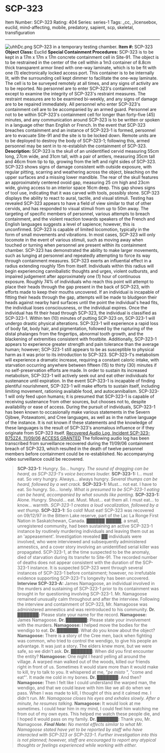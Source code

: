 # SCP-323
Item Number: SCP-323
Rating: 404
Series: series-1
Tags: _cc, _licensebox, euclid, mind-affecting, mobile, predatory, sapient, scp, skeletal, transfiguration

---

![uhhDc.png](https://scp-wiki.wdfiles.com/local--files/scp-323/uhhDc.png)
SCP-323 in a temporary testing chamber.
**Item #:** SCP-323
**Object Class:** Euclid
**Special Containment Procedures:** SCP-323 is to be kept in a 17m x 17m x 17m concrete containment cell in Site-91. The object is to be restrained in the center of the cell within a 1m3 container of 8.8cm thick transparent armor lined with one-way laminate, which is to be fit with one (1) electronically locked access port. This container is to be internally lit, with the surrounding cell kept dimmer to facilitate the one-way laminate. The cell is to be surveyed remotely at all times, and any signs of activity are to be reported.
No personnel are to enter SCP-323's containment cell except to examine the integrity of SCP-323's restraint measures. The restraint measures are to be examined bi-weekly, and any signs of damage are to be repaired immediately. All personnel who enter SCP-323's containment cell are to be accompanied by an armed guard. Personnel are not to be within SCP-323's containment cell for longer than forty-five (45) minutes, and any communication around SCP-323 is to be written or spoken in a language other than English or French.
In the event that SCP-323 breaches containment and an instance of SCP-323-1 is formed, personnel are to evacuate Site-91 and the site is to be locked down. Remote units are to be deployed to destroy the body of SCP-323-1; following this, armed personnel may be sent in to re-establish the containment of SCP-323.
**Description:** SCP-323 is the skull of an unidentified cervid measuring 55cm long, 27cm wide, and 31cm tall, with a pair of antlers, measuring 35cm tall and 46cm from tip to tip, growing from the left and right sides of SCP-323. SCP-323 shows signs of damage consistent with outside exposure, with regular pitting, scarring and weathering across the object, bleaching on the upper surfaces and a missing lower mandible. The rear of the skull features an approximately centered ovoid gap, measuring 25 cm high and 23cm wide, giving access to an interior space 16cm deep. This gap shows signs of tool use, indicating that it was carved with tools, possibly stone.
SCP-323 displays the ability to react to aural, tactile, and visual stimuli. Testing has revealed SCP-323 appears to have a field of view similar to that of other cervids, and has responded to visual stimuli from up to 50m away. The targeting of specific members of personnel, various attempts to breach containment, and the violent reaction towards speakers of the French and English languages suggests a level of sapience; however, this is unconfirmed.
SCP-323 is capable of limited locomotion, typically in the form of small movements and vibrations. In most cases, SCP-323 will only locomote in the event of various stimuli, such as moving away when touched or turning when personnel are present within its containment chamber. SCP-323 has demonstrated the ability to make larger movements, such as lunging at personnel and repeatedly attempting to force its way through containment measures.
SCP-323 exerts an influential effect in a radius extending roughly 15m from itself. Individuals within this radius will begin experiencing cannibalistic thoughts and urges, violent outbursts, and impaired judgement after approximately one (1) hour of continuous exposure. Roughly 74% of individuals who reach this point will attempt to place their heads through the gap present in the back of SCP-323, with efforts made to keep their mouths uncovered. If an individual is incapable of fitting their heads through the gap, attempts will be made to bludgeon their heads against nearby hard surfaces until the point the individual's head fits, the individual loses consciousness, or the individual expires. Once the individual has fit their head through SCP-323, the individual is classified as SCP-323-1.
Within ten (10) minutes of putting SCP-323 on, SCP-323-1 will undergo drastic physical alterations. SCP-323-1 will experience a rapid loss of body fat, body hair, and pigmentation, followed by the rupturing of the distal phalanges from the fingertips, abnormal tooth growth, and the blackening of extremities consistent with frostbite. Additionally, SCP-323-1 appears to experience greater strength and pain tolerance than the average human; however; SCP-323-1 still appears to be as susceptible to physical harm as it was prior to its introduction to SCP-323.
SCP-323-1's metabolism will experience a dramatic increase, requiring a constant caloric intake, with starvation occurring anywhere between fifteen (15) to thirty (30) minutes if no self-preservation efforts are made. In order to sustain its increased metabolism, SCP-323-1 will actively seek out and eat other individuals for sustenance until expiration. In the event SCP-323-1 is incapable of finding plentiful nourishment, SCP-323-1 will make efforts to sustain itself, including limiting movement, rationing available food, and autocannibalism. SCP-323-1 will only feed upon humans; it is presumed that SCP-323-1 is capable of receiving sustenance from other sources, but chooses not to, despite availability or ease of access. During the pursuit of individuals, SCP-323-1 has been known to occasionally make various statements in the Severn Ojibwe, Potawatomi, and Cree languages, as well as in the native language of the instance. It is not known if these statements and the knowledge of these languages is the result of SCP-323's anomalous influence or if they originate from SCP-323 itself.
[Recovered Audio Log, Incident SCP-323-B752Z4, 11/09/06](javascript:;)
[ACCESS GRANTED](javascript:;)
The following audio log has been transcribed from surveillance recovered during the 11/09/06 containment breach of SCP-323, which resulted in the death of twelve personnel members before containment could be re-established. No accompanying video surveillance could be recovered.
> **SCP-323-1:** Hungry. So… hungry.
> _The sound of dragging can be heard, as SCP-323-1's voice becomes louder._
> **SCP-323-1:** I… must eat. So very hungry. Always… always hungry.
> _Several thumps can be heard, followed by a wet crack._
> **SCP-323-1:** Must… not eat. I have to eat. So hungry. So… lonely.
> _What is presumed to be SCP-323-1 eating can be heard, accompanied by what sounds like panting._
> **SCP-323-1:** Alone. Hungry. Should… eat. Must. Must… eat them all. I must eat… to know… warmth.
> _SCP-323-1 creates a loud vocalization, followed by a wet thump._
> **SCP-323-1:** So cold! Must eat!
SCP-323 was recovered on 09/12/97 in the Bittern Lake reserve, part of the Lac La Ronge First Nation in Saskatchewan, Canada. ██████ █████, a small, unregistered community, had been sustaining an active SCP-323-1 instance by routinely murdering individuals and leaving them out as an 'appeasement'. Investigation revealed ██ individuals were involved, who were interviewed and subsequently administered amnestics, and a cover story involving an unidentified serial killer was propagated. SCP-323-1, at the time suspected to be the anomaly, died of starvation during its transfer to Site-91.
The recorded number of deaths does not appear consistent with the duration of the SCP-323-1 instance. It is suspected SCP-323 went through several instances of SCP-323-1 before containment; however, no irrefutable evidence supporting SCP-323-1's longevity has been uncovered.
**Interview SCP-323-A:** James Namagoose, an individual involved in the murders and sustaining of SCP-323-1 prior to its containment was brought in for questioning involving SCP-323-1. Mr. Namagoose remained unusually calm throughout and after the interview.
Following the interview and containment of SCP-323, Mr. Namagoose was administered amnestics and was reintroduced to his community.
> **Dr. ███████:** Please state your name for the record.
> **Namagoose:** James Namagoose.
> **Dr. ███████:** Please state your involvement with the murders.
> **Namagoose:** I helped move the bodies for the wendigo to eat.
> **Dr. ███████:** What do you know about the object?
> **Namagoose:** There is a story of the Cree men, back when fighting was common, who tried to control the wendigo, to give his people an advantage. It was just a story. The elders knew more, but we were safe, so we didn't ask.
> **Dr. ███████:** When did you first encounter the entity?
> **Namagoose:** One night I heard yelling all around the village. A warped man walked out of the woods, killed our friends right in front of us. Sometimes it would stare more than it would make to kill, try to talk to you. It whispered at me, "_pe misto_ ", "come and eat"'. It made me cold in my bones.
> **Dr. ███████:** And then?
> **Namagoose:** Then I felt like I could understand the warped man, the wendigo, and that we could leave with him like we all do when we pass. When I was made to kill, I thought of this and it calmed me. I didn't run.
> _Mr. Namagoose closes his eyes and exhales slowly. After a minute, he resumes talking._
> **Namagoose:** It would look at me sometimes. I could hear him in my mind, I could feel him watching me from out of my own eyes. This helped me watch these people die, and I hoped it would pass on my family.
> **Dr. ███████:** Thank you, Mr. Namagoose.
_**Final Note:** No mental effects similar to what Mr. Namagoose stated have yet to be reported by staff who have interacted with SCP-323 or SCP-323-1. Further investigation into this is not planned; however, staff are encouraged to report any atypical thoughts or feelings experienced while working with either._